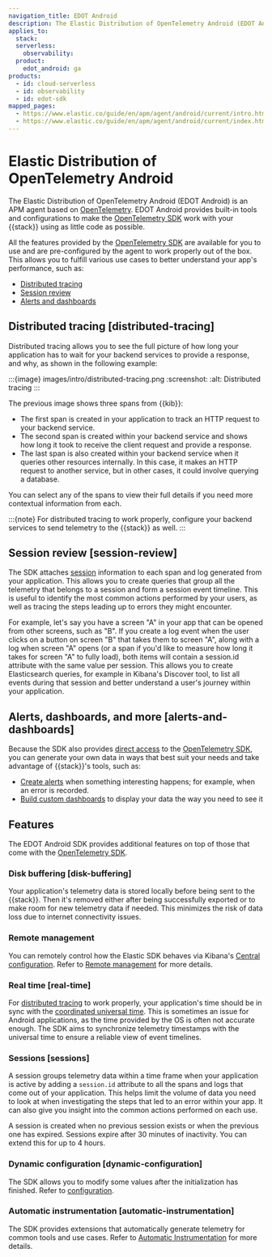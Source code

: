 ```yaml
---
navigation_title: EDOT Android
description: The Elastic Distribution of OpenTelemetry Android (EDOT Android) is an APM agent based on OpenTelemetry. It provides built-in tools and configurations to make the OpenTelemetry SDK work with Elastic using as little code as possible while fully leveraging the combined forces of Elasticsearch and Kibana for your Android application.
applies_to:
  stack:
  serverless:
    observability:
  product:
    edot_android: ga
products:
  - id: cloud-serverless
  - id: observability
  - id: edot-sdk
mapped_pages:
  - https://www.elastic.co/guide/en/apm/agent/android/current/intro.html
  - https://www.elastic.co/guide/en/apm/agent/android/current/index.html
---
```


# Elastic Distribution of OpenTelemetry Android

The Elastic Distribution of OpenTelemetry Android (EDOT Android) is an APM agent based on [OpenTelemetry](https://opentelemetry.io/). EDOT Android provides built-in tools and configurations to make the [OpenTelemetry SDK](https://opentelemetry.io/docs/languages/java/) work with your {{stack}} using as little code as possible.

All the features provided by the [OpenTelemetry SDK](https://github.com/open-telemetry/opentelemetry-java) are available for you to use and are pre-configured by the agent to work properly out of the box. This allows you to fulfill various use cases to better understand your app's performance, such as:

- [Distributed tracing](#distributed-tracing)
- [Session review](#session-review)
- [Alerts and dashboards](#alerts-and-dashboards)

## Distributed tracing [distributed-tracing]

Distributed tracing allows you to see the full picture of how long your application has to wait for your backend services to provide a response, and why, as shown in the following example:

:::{image} images/intro/distributed-tracing.png
:screenshot:
:alt: Distributed tracing
:::

The previous image shows three spans from {{kib}}:

- The first span is created in your application to track an HTTP request to your backend service.
- The second span is created within your backend service and shows how long it took to receive the client request and provide a response.
- The last span is also created within your backend service when it queries other resources internally. In this case, it makes an HTTP request to another service, but in other cases, it could involve querying a database.

You can select any of the spans to view their full details if you need more contextual information from each.

:::{note}
For distributed tracing to work properly, configure your backend services to send telemetry to the {{stack}} as well.
:::

## Session review [session-review]

The SDK attaches [session](#sessions) information to each span and log generated from your application. This allows you to create queries that group all the telemetry that belongs to a session and form a session event timeline. This is useful to identify the most common actions performed by your users, as well as tracing the steps leading up to errors they might encounter.

For example, let's say you have a screen "A" in your app that can be opened from other screens, such as "B". If you create a log event when the user clicks on a button on screen "B" that takes them to screen "A", along with a log when screen "A" opens (or a span if you'd like to measure how long it takes for screen "A" to fully load), both items will contain a session.id attribute with the same value per session. This allows you to create Elasticsearch queries, for example in Kibana's Discover tool, to list all events during that session and better understand a user's journey within your application.

## Alerts, dashboards, and more [alerts-and-dashboards]

Because the SDK also provides [direct access](manual-instrumentation.md) to the [OpenTelemetry SDK](https://opentelemetry.io/docs/languages/java/), you can generate your own data in ways that best suit your needs and take advantage of {{stack}}'s tools, such as:

 * [Create alerts](docs-content://explore-analyze/alerts-cases.md) when something interesting happens; for example, when an error is recorded.
 * [Build custom dashboards](docs-content://explore-analyze/dashboards.md) to display your data the way you need to see it

## Features

The EDOT Android SDK provides additional features on top of those that come with the [OpenTelemetry SDK](https://opentelemetry.io/docs/languages/java/).

### Disk buffering [disk-buffering]

Your application's telemetry data is stored locally before being sent to the {{stack}}. Then it's removed either after being successfully exported or to make room for new telemetry data if needed. This minimizes the risk of data loss due to internet connectivity issues.

### Remote management

You can remotely control how the Elastic SDK behaves via Kibana's [Central configuration](/reference/central-configuration.md). Refer to [Remote management](configuration.md#remote-management) for more details.

### Real time [real-time]

For [distributed tracing](#distributed-tracing) to work properly, your application's time should be in sync with the [coordinated universal time](https://en.wikipedia.org/wiki/Coordinated_Universal_Time). This is sometimes an issue for Android applications, as the time provided by the OS is often not accurate enough. The SDK aims to synchronize telemetry timestamps with the universal time to ensure a reliable view of event timelines.

### Sessions [sessions]

A session groups telemetry data within a time frame when your application is active by adding a `session.id` attribute to all the spans and logs that come out of your application. This helps limit the volume of data you need to look at when investigating the steps that led to an error within your app. It can also give you insight into the common actions performed on each use.

A session is created when no previous session exists or when the previous one has expired. Sessions expire after 30 minutes of inactivity. You can extend this for up to 4 hours.

### Dynamic configuration [dynamic-configuration]

The SDK allows you to modify some values after the initialization has finished. Refer to [configuration](configuration.md).

### Automatic instrumentation [automatic-instrumentation]

The SDK provides extensions that automatically generate telemetry for common tools and use cases. Refer to [Automatic Instrumentation](automatic-instrumentation.md) for more details.
